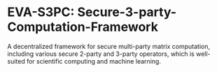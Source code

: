 # EVA-S3PC: Secure-3-party-Computation-Framework
A decentralized framework for secure multi-party matrix computation, including various secure 2-party and 3-party operators, which is well-suited for scientific computing and machine learning.

